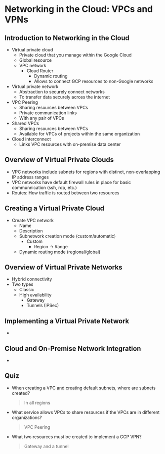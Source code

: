 # Networking in the Cloud: VPCs and VPNs

## Introduction to Networking in the Cloud

* Virtual private cloud
    * Private cloud that you manage within the Google Cloud
    * Global resource
    * VPC network
        * Cloud Router
            * Dynamic routing
            * Allows to connect GCP resources to non-Google networks
* Virtual private network
    * Abstraction to securely connect networks
    * To transfer data securely across the internet
* VPC Peering
    * Sharing resources between VPCs
    * Private communication links
    * With any pair of VPCs
* Shared VPCs
    * Sharing resources between VPCs
    * Available for VPCs of projects within the same organization
* Cloud interconnect
    * Links VPC resources with on-premise data center

## Overview of Virtual Private Clouds

* VPC networks include subnets for regions with distinct, non-overlapping IP address ranges
* VPC networks have default firewall rules in place for basic communnication (ssh, rdp, etc.)
* Routes: How traffic is routed between two resources

## Creating a Virtual Private Cloud

* Create VPC network
    * Name
    * Description
    * Subnetwork creation mode (custom/automatic)
        * Custom
            * Region -> Range
    * Dynamic routing mode (regional/global)

## Overview of Virtual Private Networks

* Hybrid connectivity
* Two types
    * Classic
    * High availability
        * Gateway
        * Tunnels (IPSec)

## Implementing a Virtual Private Network

*

## Cloud and On-Premise Network Integration

*

## Quiz

* When creating a VPC and creating default subnets, where are subnets created?

    > In all regions

* What service allows VPCs to share resources if the VPCs are in different organizations?

    > VPC Peering

* What two resources must be created to implement a GCP VPN?

    > Gateway and a tunnel
